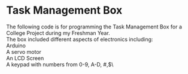 # Task Management Box
The following code is for programming the Task Management Box for a College Project during my Freshman Year.\
The box included different aspects of electronics including:\
Arduino \
A servo motor \
An LCD Screen \
A keypad with numbers from 0-9, A-D, #,$\

